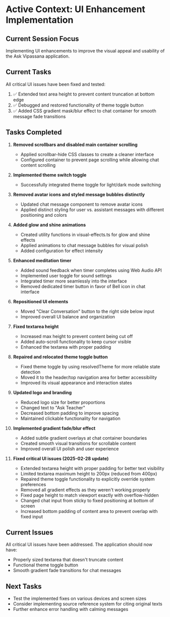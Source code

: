# Active Context: UI Enhancement Implementation

## Current Session Focus
Implementing UI enhancements to improve the visual appeal and usability of the Ask Vipassana application.

## Current Tasks
All critical UI issues have been fixed and tested:
1. ✅ Extended text area height to prevent content truncation at bottom edge
2. ✅ Debugged and restored functionality of theme toggle button
3. ✅ Added CSS gradient mask/blur effect to chat container for smooth message fade transitions

## Tasks Completed

1. **Removed scrollbars and disabled main container scrolling**
   - Applied scrollbar-hide CSS classes to create a cleaner interface
   - Configured container to prevent page scrolling while allowing chat content scrolling

2. **Implemented theme switch toggle**
   - Successfully integrated theme toggle for light/dark mode switching

3. **Removed avatar icons and styled message bubbles distinctly**
   - Updated chat message component to remove avatar icons
   - Applied distinct styling for user vs. assistant messages with different positioning and colors

4. **Added glow and shine animations**
   - Created utility functions in visual-effects.ts for glow and shine effects
   - Applied animations to chat message bubbles for visual polish
   - Added configuration for effect intensity

5. **Enhanced meditation timer**
   - Added sound feedback when timer completes using Web Audio API
   - Implemented user toggle for sound settings
   - Integrated timer more seamlessly into the interface
   - Removed dedicated timer button in favor of Bell icon in chat interface

6. **Repositioned UI elements**
   - Moved "Clear Conversation" button to the right side below input
   - Improved overall UI balance and organization

7. **Fixed textarea height**
   - Increased max height to prevent content being cut off
   - Added auto-scroll functionality to keep cursor visible
   - Enhanced the textarea with proper padding

8. **Repaired and relocated theme toggle button**
   - Fixed theme toggle by using resolvedTheme for more reliable state detection
   - Moved it to the header/top navigation area for better accessibility
   - Improved its visual appearance and interaction states

9. **Updated logo and branding**
   - Reduced logo size for better proportions
   - Changed text to "Ask Teacher"
   - Decreased bottom padding to improve spacing
   - Maintained clickable functionality for navigation

10. **Implemented gradient fade/blur effect**
    - Added subtle gradient overlays at chat container boundaries
    - Created smooth visual transitions for scrollable content
    - Improved overall UI polish and user experience

11. **Fixed critical UI issues (2025-02-28 update)**
    - Extended textarea height with proper padding for better text visibility
    - Limited textarea maximum height to 200px (reduced from 400px)
    - Repaired theme toggle functionality to explicitly override system preferences
    - Removed all gradient effects as they weren't working properly
    - Fixed page height to match viewport exactly with overflow-hidden
    - Changed chat input from sticky to fixed positioning at bottom of screen
    - Increased bottom padding of content area to prevent overlap with fixed input

## Current Issues
All critical UI issues have been addressed. The application should now have:
- Properly sized textarea that doesn't truncate content
- Functional theme toggle button
- Smooth gradient fade transitions for chat messages

## Next Tasks
- Test the implemented fixes on various devices and screen sizes
- Consider implementing source reference system for citing original texts
- Further enhance error handling with calming messages
